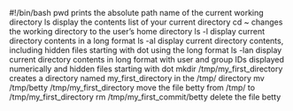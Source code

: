 #!/bin/bash
pwd prints the absolute path name of the current working directory
ls display the contents list of your current directory
cd ~  changes the working directory to the user’s home directory
ls -l display current directory contents in a long format
ls -al display current directory contents, including hidden files starting with dot using the long format
ls -lan display current directory contents in long format with user and group IDs displayed numerically and hidden files starting with dot
mkdir /tmp/my_first_directory creates a directory named my_first_directory in the /tmp/ directory
mv /tmp/betty /tmp/my_first_directory move the file betty from /tmp/ to /tmp/my_first_directory
rm /tmp/my_first_commit/betty delete the file betty
